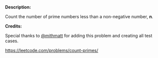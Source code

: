 **Description:**

Count the number of prime numbers less than a non-negative number, **n**.

**Credits:**

Special thanks to [@mithmatt](https://leetcode.com/discuss/user/mithmatt) for adding this problem and creating all test cases.

https://leetcode.com/problems/count-primes/